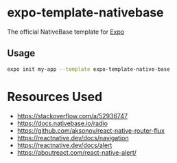 # expo-template-nativebase

The official NativeBase template for [Expo](https://docs.expo.io/)

## Usage

```sh
expo init my-app --template expo-template-native-base
```
# Resources Used
- https://stackoverflow.com/a/52936747
- https://docs.nativebase.io/radio
- https://github.com/aksonov/react-native-router-flux
- https://reactnative.dev/docs/navigation
- https://reactnative.dev/docs/alert
- https://aboutreact.com/react-native-alert/